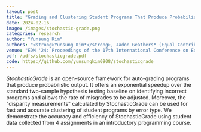 ```yaml
---
layout: post
title: "Grading and Clustering Student Programs That Produce Probabilistic Output"
date: 2024-02-16
image: /images/stochastic-grade.png
categories: research
author: "Yunsung Kim"
authors: "<strong>Yunsung Kim*</strong>, Jadon Geathers* (Equal Contribution), Chris Piech"
venue: "EDM '24: Proceedings of the 17th International Conference on Educational Data Mining"
pdf: /pdfs/stochasticgrade.pdf
code: https://github.com/yunsungkim0908/stochasticgrade
---
```

<i>StochasticGrade</i> is an open-source framework for auto-grading programs that produce probabilistic output. It offers an exponential speedup over the standard two-sample hypothesis testing baseline on identifying incorrect programs and allows the rate of misgrades to be adjusted. Moreover, the "disparity measurements" calculated by StochasticGrade can be used for fast and accurate clustering of student programs by error type. We demonstrate the accuracy and efficiency of StochasticGrade using student data collected from 4 assignments in an introductory programming course.
